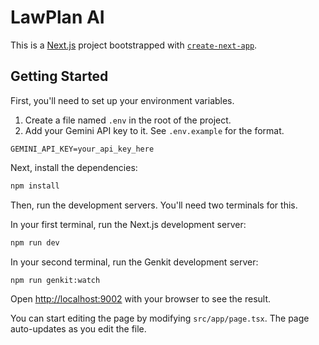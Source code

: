 # LawPlan AI

This is a [Next.js](https://nextjs.org/) project bootstrapped with [`create-next-app`](https://github.com/vercel/next.js/tree/canary/packages/create-next-app).

## Getting Started

First, you'll need to set up your environment variables.

1.  Create a file named `.env` in the root of the project.
2.  Add your Gemini API key to it. See `.env.example` for the format.

```
GEMINI_API_KEY=your_api_key_here
```

Next, install the dependencies:

```bash
npm install
```

Then, run the development servers. You'll need two terminals for this.

In your first terminal, run the Next.js development server:

```bash
npm run dev
```

In your second terminal, run the Genkit development server:

```bash
npm run genkit:watch
```

Open [http://localhost:9002](http://localhost:9002) with your browser to see the result.

You can start editing the page by modifying `src/app/page.tsx`. The page auto-updates as you edit the file.

